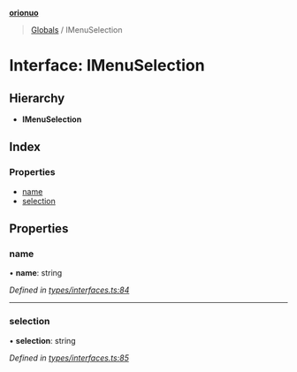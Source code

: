 **[orionuo](../README.md)**

> [Globals](../globals.md) / IMenuSelection

# Interface: IMenuSelection

## Hierarchy

* **IMenuSelection**

## Index

### Properties

* [name](imenuselection.md#name)
* [selection](imenuselection.md#selection)

## Properties

### name

•  **name**: string

*Defined in [types/interfaces.ts:84](https://github.com/msviha/orionuo/blob/d630079/src/types/interfaces.ts#L84)*

___

### selection

•  **selection**: string

*Defined in [types/interfaces.ts:85](https://github.com/msviha/orionuo/blob/d630079/src/types/interfaces.ts#L85)*
